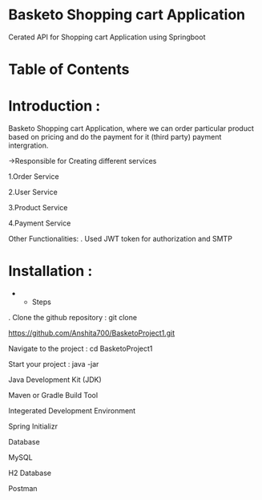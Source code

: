 # Basketo Shopping cart Application

Cerated API for Shopping cart Application using Springboot
# Table of Contents
# Introduction : 
Basketo Shopping cart Application, where we can order particular product based on pricing and do the payment for it (third party) payment intergration.


->Responsible for Creating  different services

1.Order Service 

2.User Service

3.Product Service

4.Payment Service

Other Functionalities:
. Used JWT token for authorization and SMTP
# Installation :
* * Steps
    
. Clone the github repository : git clone

https://github.com/Anshita700/BasketoProject1.git

Navigate to the project : cd BasketoProject1

Start your project : java -jar 

Java Development Kit (JDK)

Maven or Gradle Build Tool

Integerated Development Environment

Spring Initializr

Database 

MySQL

H2 Database

Postman


